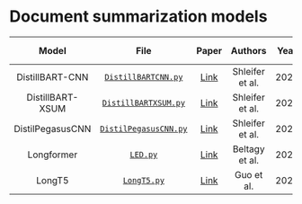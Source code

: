 # Document summarization models

|      Model       |                   File                    |                    Paper                     |     Authors     | Year | HuggingFace 🤗 model |
| :--------------: | :---------------------------------------: | :------------------------------------------: | :-------------: | :--: | :------------------: |
| DistillBART-CNN  |  [`DistillBARTCNN.py`](DistilBARTCNN.py)  | [Link](https://arxiv.org/pdf/2010.13002.pdf) | Shleifer et al. | 2020 |       **TODO**       |
| DistillBART-XSUM | [`DistillBARTXSUM.py`](DistilBARTXSUM.py) | [Link](https://arxiv.org/pdf/2010.13002.pdf) | Shleifer et al. | 2020 |       **TODO**       |
| DistilPegasusCNN | [`DistilPegasusCNN.py`](DistilPegasusCNN) | [Link](https://arxiv.org/pdf/2010.13002.pdf) | Shleifer et al. | 2020 |       **TODO**       |
|    Longformer    |            [`LED.py`](LED.py)             |   [Link](https://arxiv.org/pdf/2004.05150)   | Beltagy et al.  | 2020 |       **TODO**       |
|      LongT5      |         [`LongT5.py`](LongT5.py)          |   [Link](https://arxiv.org/pdf/2112.07916)   |   Guo et al.    | 2022 |       **TODO**       |
